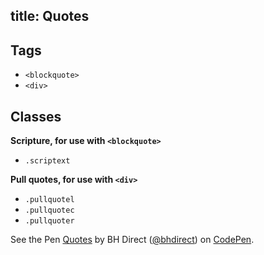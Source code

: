 title: Quotes
---

## Tags

* `<blockquote>`
* `<div>`

## Classes

**Scripture, for use with `<blockquote>`**
* `.scriptext`

**Pull quotes, for use with `<div>`**
* `.pullquotel`
* `.pullquotec`
* `.pullquoter`


<p data-height="1608" data-theme-id="28900" data-slug-hash="2b06a51fbd19fcc11a0b108b84b60c45" data-default-tab="html,result" data-user="bhdirect" data-embed-version="2" data-pen-title="Quotes" class="codepen">See the Pen <a href="https://codepen.io/bhdirect/pen/2b06a51fbd19fcc11a0b108b84b60c45/">Quotes</a> by BH Direct (<a href="https://codepen.io/bhdirect">@bhdirect</a>) on <a href="https://codepen.io">CodePen</a>.</p>
<script async src="https://production-assets.codepen.io/assets/embed/ei.js"></script>
